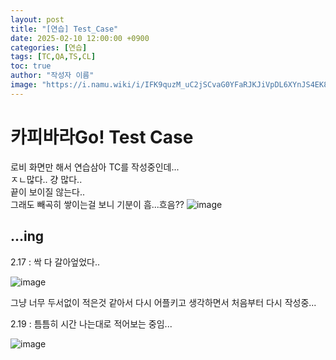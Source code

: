 ```yaml
---
layout: post
title: "[연습] Test_Case"
date: 2025-02-10 12:00:00 +0900
categories: [연습]
tags: [TC,QA,TS,CL]
toc: true
author: "작성자 이름"
image: "https://i.namu.wiki/i/IFK9quzM_uC2jSCvaG0YFaRJKJiVpDL6XYnJS4EK8BU0tDtnlheKO_CaySml3Yd4v_dBrcyX5R9DBcjncT9LPQ.webp"
---
```



# 카피바라Go! Test Case
로비 화면만 해서 연습삼아 TC를 작성중인데...  
ㅈㄴ많다.. 걍 많다..  
끝이 보이질 않는다..  
그래도 빼곡히 쌓이는걸 보니 기분이 흠...흐음??
![image](https://github.com/user-attachments/assets/2371b085-1755-4252-b3c0-13f21306a534)

...ing  
---
2.17 : 싹 다 갈아엎었다..  

![image](https://github.com/user-attachments/assets/7317910c-4cef-4e0e-9ae5-306fa5ee5b02)  

그냥 너무 두서없이 적은것 같아서 다시 어플키고 생각하면서 처음부터 다시 작성중...  


2.19 : 틈틈히 시간 나는대로 적어보는 중임...  

  ![image](https://github.com/user-attachments/assets/92a8399e-3306-4302-962c-6c6321198fe9)


